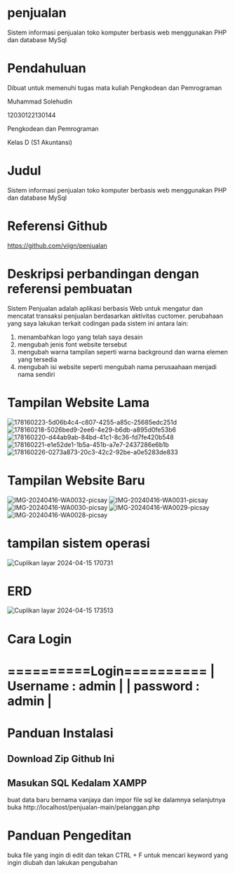 # penjualan
Sistem informasi penjualan toko komputer berbasis web menggunakan PHP dan database MySql
# Pendahuluan 
Dibuat untuk memenuhi tugas mata kuliah Pengkodean dan Pemrograman

Muhammad Solehudin

12030122130144

Pengkodean dan Pemrograman 

Kelas D (S1 Akuntansi)

# Judul
Sistem informasi penjualan toko komputer berbasis web menggunakan PHP dan database MySql

# Referensi Github 
https://github.com/viign/penjualan

# Deskripsi perbandingan dengan referensi pembuatan 
Sistem  Penjualan   adalah aplikasi berbasis Web untuk mengatur dan mencatat transaksi penjualan berdasarkan aktivitas cuctomer. perubahaan yang saya lakukan terkait codingan pada sistem ini antara lain: 
1. menambahkan logo yang telah saya desain
2. mengubah jenis font website tersebut
3. mengubah warna tampilan seperti warna background dan warna elemen yang tersedia
4. mengubah isi website seperti mengubah nama perusaahaan menjadi nama sendiri

# Tampilan Website Lama  

![178160223-5d06b4c4-c807-4255-a85c-25685edc251d](https://github.com/muhammadsolehudin3123/muhammad-solehudin-PengkodeandanPemrograman-SistemPenjualan/assets/152485242/87353285-097d-41d5-b613-90b4cd90fadc)
![178160218-5026bed9-2ee6-4e29-b6db-a895d0fe53b6](https://github.com/muhammadsolehudin3123/muhammad-solehudin-PengkodeandanPemrograman-SistemPenjualan/assets/152485242/9e13691e-672f-4044-b847-12fc31668301)
![178160220-d44ab9ab-84bd-41c1-8c36-fd7fe420b548](https://github.com/muhammadsolehudin3123/muhammad-solehudin-PengkodeandanPemrograman-SistemPenjualan/assets/152485242/91a90b41-f220-4d6f-95b4-29d5123f573c)
![178160221-e1e52de1-1b5a-451b-a7e7-2437286e6b1b](https://github.com/muhammadsolehudin3123/muhammad-solehudin-PengkodeandanPemrograman-SistemPenjualan/assets/152485242/ec209ca5-3fe3-491a-9793-f1a571c6640a)
![178160226-0273a873-20c3-42c2-92be-a0e5283de833](https://github.com/muhammadsolehudin3123/muhammad-solehudin-PengkodeandanPemrograman-SistemPenjualan/assets/152485242/e7487ef5-ed80-4a6c-9f02-d0402af952e9)

# Tampilan Website Baru 
![IMG-20240416-WA0032-picsay](https://github.com/muhammadsolehudin3123/muhammad-solehudin-PengkodeandanPemrograman-SistemPenjualan/assets/152485242/17a07aba-edbc-4ce4-be2f-95f5ef58b6ce)
![IMG-20240416-WA0031-picsay](https://github.com/muhammadsolehudin3123/muhammad-solehudin-PengkodeandanPemrograman-SistemPenjualan/assets/152485242/f5d9ea70-5435-4c3f-af98-2d957d79ab8b)
![IMG-20240416-WA0030-picsay](https://github.com/muhammadsolehudin3123/muhammad-solehudin-PengkodeandanPemrograman-SistemPenjualan/assets/152485242/47a7d315-0364-4d86-a6ea-fa195d55f83d)
![IMG-20240416-WA0029-picsay](https://github.com/muhammadsolehudin3123/muhammad-solehudin-PengkodeandanPemrograman-SistemPenjualan/assets/152485242/bccb9e6e-8812-4b25-8516-04b394be2312)
![IMG-20240416-WA0028-picsay](https://github.com/muhammadsolehudin3123/muhammad-solehudin-PengkodeandanPemrograman-SistemPenjualan/assets/152485242/ec65da4a-0e79-4c9a-aaab-3e6b58d0554d)


# tampilan sistem operasi 
![Cuplikan layar 2024-04-15 170731](https://github.com/muhammadsolehudin3123/muhammad-solehudin31/assets/152485242/31a2dbca-19c1-4d74-9734-f9ab7316f1fe)
# ERD 
![Cuplikan layar 2024-04-15 173513](https://github.com/muhammadsolehudin3123/muhammad-solehudin31/assets/152485242/115118ca-9cae-4503-b769-57d0078ed903)


# Cara Login
==========Login==========
| Username : admin       |
| password : admin       |
=========================

# Panduan Instalasi
## Download Zip Github Ini
## Masukan SQL Kedalam XAMPP
buat data baru bernama vanjaya 
dan impor file sql ke dalamnya selanjutnya  buka http://localhost/penjualan-main/pelanggan.php

# Panduan Pengeditan 
buka file yang ingin di edit dan tekan CTRL + F untuk mencari keyword yang ingin diubah dan lakukan pengubahan 
